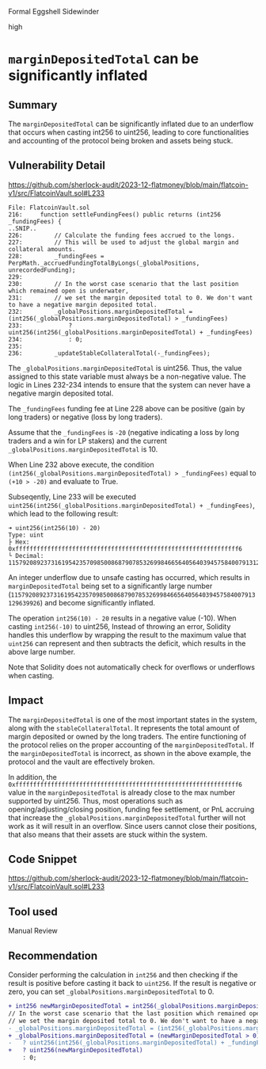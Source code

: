 Formal Eggshell Sidewinder

high

# `marginDepositedTotal` can be significantly inflated

## Summary

The `marginDepositedTotal` can be significantly inflated due to an underflow that occurs when casting int256 to uint256, leading to core functionalities and accounting of the protocol being broken and assets being stuck.

## Vulnerability Detail

https://github.com/sherlock-audit/2023-12-flatmoney/blob/main/flatcoin-v1/src/FlatcoinVault.sol#L233

```solidity
File: FlatcoinVault.sol
216:     function settleFundingFees() public returns (int256 _fundingFees) {
..SNIP..
226:         // Calculate the funding fees accrued to the longs.
227:         // This will be used to adjust the global margin and collateral amounts.
228:         _fundingFees = PerpMath._accruedFundingTotalByLongs(_globalPositions, unrecordedFunding);
229: 
230:         // In the worst case scenario that the last position which remained open is underwater,
231:         // we set the margin deposited total to 0. We don't want to have a negative margin deposited total.
232:         _globalPositions.marginDepositedTotal = (int256(_globalPositions.marginDepositedTotal) > _fundingFees)
233:             ? uint256(int256(_globalPositions.marginDepositedTotal) + _fundingFees)
234:             : 0;
235: 
236:         _updateStableCollateralTotal(-_fundingFees);
```

The `_globalPositions.marginDepositedTotal` is uint256. Thus, the value assigned to this state variable must always be a non-negative value. The logic in Lines 232-234 intends to ensure that the system can never have a negative margin deposited total.

The `_fundingFees` funding fee at Line 228 above can be positive (gain by long traders) or negative (loss by long traders). 

Assume that the `_fundingFees` is `-20` (negative indicating a loss by long traders and a win for LP stakers) and the current `_globalPositions.marginDepositedTotal` is 10. 

When Line 232 above execute, the condition `(int256(_globalPositions.marginDepositedTotal) > _fundingFees)` equal to `(+10 > -20)` and evaluate to True.

Subseqently, Line 233 will be executed `uint256(int256(_globalPositions.marginDepositedTotal) + _fundingFees)`, which lead to the following result:

```solidity
➜ uint256(int256(10) - 20)
Type: uint
├ Hex: 0xfffffffffffffffffffffffffffffffffffffffffffffffffffffffffffffff6
└ Decimal: 115792089237316195423570985008687907853269984665640564039457584007913129639926
```

An integer underflow due to unsafe casting has occurred, which results in `marginDepositedTotal` being set to a significantly large number (`115792089237316195423570985008687907853269984665640564039457584007913129639926`) and become significantly inflated.

The operation `int256(10) - 20` results in a negative value (-10). When casting `int256(-10)` to uint256, Instead of throwing an error, Solidity handles this underflow by wrapping the result to the maximum value that `uint256` can represent and then subtracts the deficit, which results in the above large number.

Note that Solidity does not automatically check for overflows or underflows when casting.

## Impact

The `marginDepositedTotal` is one of the most important states in the system, along with the `stableCollateralTotal`. It represents the total amount of margin deposited or owned by the long traders. The entire functioning of the protocol relies on the proper accounting of the `marginDepositedTotal`. If the `marginDepositedTotal` is incorrect, as shown in the above example, the protocol and the vault are effectively broken.

In addition, the `0xfffffffffffffffffffffffffffffffffffffffffffffffffffffffffffffff6` value in the `marginDepositedTotal` is already close to the max number supported by uint256. Thus, most operations such as opening/adjusting/closing position, funding fee settlement, or PnL accruing that increase the `_globalPositions.marginDepositedTotal` further will not work as it will result in an overflow. Since users cannot close their positions, that also means that their assets are stuck within the system.

## Code Snippet

https://github.com/sherlock-audit/2023-12-flatmoney/blob/main/flatcoin-v1/src/FlatcoinVault.sol#L233

## Tool used

Manual Review

## Recommendation

Consider performing the calculation in `int256` and then checking if the result is positive before casting it back to `uint256`. If the result is negative or zero, you can set `_globalPositions.marginDepositedTotal` to 0.

```diff
+ int256 newMarginDepositedTotal = int256(_globalPositions.marginDepositedTotal) + _fundingFees;
// In the worst case scenario that the last position which remained open is underwater,
// we set the margin deposited total to 0. We don't want to have a negative margin deposited total.
- _globalPositions.marginDepositedTotal = (int256(_globalPositions.marginDepositedTotal) > _fundingFees)
+ _globalPositions.marginDepositedTotal = (newMarginDepositedTotal > 0)
-	? uint256(int256(_globalPositions.marginDepositedTotal) + _fundingFees)
+	? uint256(newMarginDepositedTotal)
	: 0;
```